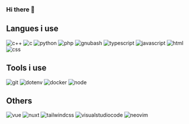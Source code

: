 ### Hi there 👋

## Langues i use
![c++](https://img.shields.io/badge/-C++-05134A?style=flat&logo=cplusplus)
![c](https://img.shields.io/badge/-C-05134A?style=flat&logo=c)
![python](https://img.shields.io/badge/-Python-05134A?style=flat&logo=python)
![php](https://img.shields.io/badge/-PHP-05134A?style=flat&logo=PHP)
![gnubash](https://img.shields.io/badge/-bash-05134A?style=flat&logo=gnubash)
![typescript](https://img.shields.io/badge/-TypeScript-05134A?style=flat&logo=typescript)
![javascript](https://img.shields.io/badge/-JavaScript-05134A?style=flat&logo=javascript)
![html](https://img.shields.io/badge/-HTML-05134A?style=flat&logo=html5)
![css](https://img.shields.io/badge/-CSS-05134A?style=flat&logo=css3)
## Tools i use
![git](https://img.shields.io/badge/-git-05134A?style=flat-square&logo=git)
![dotenv](https://img.shields.io/badge/-dotenv-05134A?style=flat-square&logo=dotenv)
![docker](https://img.shields.io/badge/-Docker-05134A?style=flat-square&logo=docker)
![node](https://img.shields.io/badge/-Node-05134A?style=flat-square&logo=nodedotjs)
## Others
![vue](https://img.shields.io/badge/-Vue-05134A?style=plastic&logo=vuedotjs)
![nuxt](https://img.shields.io/badge/-Nuxt-05134A?style=plastic&logo=nuxtdotjs)
![tailwindcss](https://img.shields.io/badge/-Tailwindcss-05134A?style=plastic&logo=tailwindcss)
![visualstudiocode](https://img.shields.io/badge/-VSCode-05134A?style=plastic&logo=visualstudiocode)
![neovim](https://img.shields.io/badge/-NeoVim-05134A?style=plastic&logo=neovim)

<!--
**mulke068/mulke068** is a ✨ _special_ ✨ repository because its `README.md` (this file) appears on your GitHub profile.

Here are some ideas to get you started:

- 🔭 I’m currently working on ...
- 🌱 I’m currently learning ...
- 👯 I’m looking to collaborate on ...
- 🤔 I’m looking for help with ...
- 💬 Ask me about ...
- 📫 How to reach me: ...
- 😄 Pronouns: ...
- ⚡ Fun fact: ...
-->
